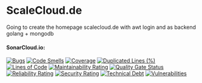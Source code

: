 # ScaleCloud.de
Going to create the homepage scalecloud.de with awt login and as backend golang + mongodb

#### SonarCloud.io:
[![Bugs](https://sonarcloud.io/api/project_badges/measure?project=scalecloud_scalecloud.de&metric=bugs)](https://sonarcloud.io/dashboard?id=scalecloud_scalecloud.de)
[![Code Smells](https://sonarcloud.io/api/project_badges/measure?project=scalecloud_scalecloud.de&metric=code_smells)](https://sonarcloud.io/dashboard?id=scalecloud_scalecloud.de)
[![Coverage](https://sonarcloud.io/api/project_badges/measure?project=scalecloud_scalecloud.de&metric=coverage)](https://sonarcloud.io/dashboard?id=scalecloud_scalecloud.de)
[![Duplicated Lines (%)](https://sonarcloud.io/api/project_badges/measure?project=scalecloud_scalecloud.de&metric=duplicated_lines_density)](https://sonarcloud.io/dashboard?id=scalecloud_scalecloud.de)
[![Lines of Code](https://sonarcloud.io/api/project_badges/measure?project=scalecloud_scalecloud.de&metric=ncloc)](https://sonarcloud.io/dashboard?id=scalecloud_scalecloud.de)
[![Maintainability Rating](https://sonarcloud.io/api/project_badges/measure?project=scalecloud_scalecloud.de&metric=sqale_rating)](https://sonarcloud.io/dashboard?id=scalecloud_scalecloud.de)
[![Quality Gate Status](https://sonarcloud.io/api/project_badges/measure?project=scalecloud_scalecloud.de&metric=alert_status)](https://sonarcloud.io/dashboard?id=scalecloud_scalecloud.de)
[![Reliability Rating](https://sonarcloud.io/api/project_badges/measure?project=scalecloud_scalecloud.de&metric=reliability_rating)](https://sonarcloud.io/dashboard?id=scalecloud_scalecloud.de)
[![Security Rating](https://sonarcloud.io/api/project_badges/measure?project=scalecloud_scalecloud.de&metric=security_rating)](https://sonarcloud.io/dashboard?id=scalecloud_scalecloud.de)
[![Technical Debt](https://sonarcloud.io/api/project_badges/measure?project=scalecloud_scalecloud.de&metric=sqale_index)](https://sonarcloud.io/dashboard?id=scalecloud_scalecloud.de)
[![Vulnerabilities](https://sonarcloud.io/api/project_badges/measure?project=scalecloud_scalecloud.de&metric=vulnerabilities)](https://sonarcloud.io/dashboard?id=scalecloud_scalecloud.de)
